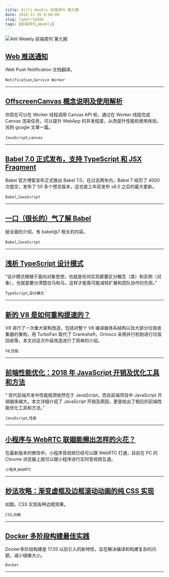 ```yaml
---
title: Alili Weekly 前端周刊 第九期 
date: 2018-11-30 0:00:00
slug: lywhtrtg9dm
tags: [前端周刊,Weekly]
---
```

![Alili Weekly 前端周刊 第九期](https://static.alili.tech/images/github_42.png)
##   [Web 推送通知](https://github.com/yued-fe/y-translation/blob/master/en/web-push-notifications/introduction.md)  
 
Web Push Notification 文档翻译。 

`Notification`,`Service Worker` 


---
##   [OffscreenCanvas 概念说明及使用解析](https://zhuanlan.zhihu.com/p/34698375)  
 
你现在可以在 Worker 线程调用 Canvas API 啦，通过在 Worker 线程完成 Canvas 渲染任务，可以提升 WebApp 的并发程度，从而提升性能和使用体验。另附 google 文章一篇。 

`JavaScript`,`canvas` 


---
##   [Babel 7.0 正式发布，支持 TypeScript 和 JSX Fragment](https://mp.weixin.qq.com/s/P8SUIQB5nUGc4A_BzYCMMA)  
 
Babel 官方博客宣布正式推出 Babel 7.0，在过去两年内，Babel 7 经历了 4000 次提交，发布了 50 多个预览版本，这也是三年前发布 v6.0 之后的最大更新。 

`Babel`,`JavaScript` 


---
##   [一口（很长的）气了解 Babel](https://zhuanlan.zhihu.com/p/43249121)  
 
挺全面的介绍，有 babel@7 相关的内容。 

`Babel`,`JavaScript` 


---
##   [浅析 TypeScript 设计模式](https://zhuanlan.zhihu.com/p/43283016)  
 
“设计模式根植于面向对象思想，也就是任何实现都要区分概念（类）和实例（对象），也就是要分清楚白马和马，这样才能竟可能减轻扩展和团队协作的负担。” 

`TypeScript`,`设计模式` 


---
##   [新的 V8 是如何重构提速的？](https://mp.weixin.qq.com/s/hARJrq_baizVkW5SPUl81Q)  
 
V8 进行了一次重大架构改造，包括对整个 V8 编译器体系结构以及大部分垃圾收集器的重构，用 TurboFan 取代了 Crankshaft，Orinoco 采用并行机制进行垃圾回收等，本文对这次升级改造进行了简单的介绍。 

`V8`,`性能` 


---
##   [前端性能优化：2018 年 JavaScript 开销及优化工具和方法](https://juejin.im/entry/5b849efde51d4538e018f90c)  
 
“ 现代前端开发中性能瓶颈依然在于 JavaScript，而且前端项目中 JavaScript 开销越来越大。本文详细介绍了 JavaScript 开销及原因，更是给出了相应的前端性能优化工具和方法。” 

`JavaScript`,`性能` 


---
##   [小程序与 WebRTC 联姻能擦出怎样的火花？](https://zhuanlan.zhihu.com/p/43366297)  
 
在最新版本的微信中，小程序音视频已经可以跟 WebRTC 打通，目前在 PC 的 Chrome 浏览器上就可以跟小程序进行实时音视频互通。 

`小程序`,`WebRTC` 


---
##   [妙法攻略：渐变虚框及边框滚动动画的纯 CSS 实现](https://www.zhangxinxu.com/wordpress/2018/08/css-gradient-dashed-border/)  
 
如题。CSS 实现各种边框效果。 

`CSS`,`动画` 


---
##   [Docker 多阶段构建最佳实践](http://dockone.io/article/8179)  
 
Docker多阶段构建是 17.05 以后引入的新特性，旨在解决编译和构建复杂的问题，减小镜像大小。 

`Docker` 


---

